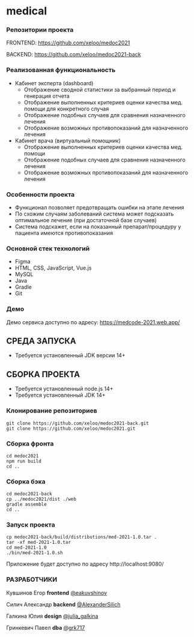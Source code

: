 # medical

### Репозитории проекта

FRONTEND: https://github.com/xeloo/medoc2021

BACKEND: https://github.com/xeloo/medoc2021-back

### Реализованная функциональность
- Кабинет эксперта (dashboard)
  - Отображение сводной статистики за выбранный период и генерация отчета
  - Отображение выполненных критериев оценки качества мед. помощи для конкретного случая
  - Отображение подобных случаев для сравнения назначенного лечения
  - Отображение возможных противопоказаний для назначенного лечения
- Кабинет врача (виртуальный помощник)
  - Отображение выполненных критериев оценки качества мед. помощи
  - Отображение подобных случаев для сравнения назначенного лечения
  - Отображение возможных противопоказаний для назначенного лечения

### Особенности проекта
- Функционал позволяет предотвращать ошибки на этапе лечения
- По схожим случаям заболеваний система может подсказать оптимальное лечение (при достаточной базе случаев)
- Система подскажет, если на показанный препарат/процедуру у пациента имеются противопоказания

### Основной стек технологий
- Figma
- HTML, CSS, JavaScript, Vue.js
- MySQL
- Java
- Gradle
- Git

### Демо
Демо сервиса доступно по адресу: https://medcode-2021.web.app/

## СРЕДА ЗАПУСКА

- Требуется установленный JDK версии 14+


## СБОРКА ПРОЕКТА

- Требуется установленный node.js 14+
- Требуется установленный JDK 14+

### Клонирование репозиториев

~~~
git clone https://github.com/xeloo/medoc2021-back.git
git clone https://github.com/xeloo/medoc2021.git
~~~

### Сборка фронта

~~~
cd medoc2021
npm run build
cd ..
~~~

### Сборка бэка

~~~
cd medoc2021-back
cp ../medoc2021/dist ./web
gradle assemble
cd ..
~~~

### Запуск проекта

~~~
cp medoc2021-back/build/distributions/med-2021-1.0.tar .
tar -xf med-2021-1.0.tar
cd med-2021-1.0
./bin/med-2021-1.0.sh
~~~

Приложение будет доступно по адресу http://localhost:9080/


### РАЗРАБОТЧИКИ

Кувшинов Егор **frontend** [@eakuvshinov](https://t.me/eakuvshinov)

Силич Александр **backend** [@AlexanderSilich](https://t.me/AlexanderSilich)

Галкина Юлия **design** [@julia_galkina](https://t.me/julia_galkina)

Гринкевич Павел **dba** [@grk717](https://t.me/grk717)
